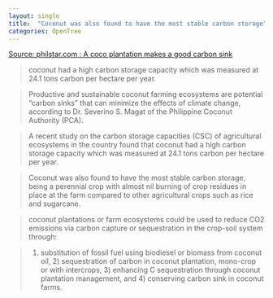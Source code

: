 ```yaml
---
layout: single
title:  "Coconut was also found to have the most stable carbon storage"
categories: OpenTree
---
```


[Source: philstar.com : A coco plantation makes a good carbon sink](https://www.philstar.com/business/agriculture/2011/04/03/672023/coco-plantation-makes-good-carbon-sink-study)

>coconut had a high carbon storage capacity which was measured at 24.1 tons carbon per hectare per year.


>Productive and sustainable coconut farming ecosystems are potential “carbon sinks” that can minimize the effects of climate change, according to Dr. Severino S. Magat of the Philippine Coconut Authority (PCA).

>A recent study on the carbon storage capacities (CSC) of agricultural ecosystems in the country found that coconut had a high carbon storage capacity which was measured at 24.1 tons carbon per hectare per year.

>Coconut was also found to have the most stable carbon storage, being a perennial crop with almost nil burning of crop residues in place at the farm compared to other agricultural crops such as rice and sugarcane.

>coconut plantations or farm ecosystems could be used to reduce CO2 emissions via carbon capture or sequestration in the crop-soil system through: 

>1) substitution of fossil fuel using biodiesel or biomass from coconut oil, 2) sequestration of carbon in coconut plantation, mono-crop or with intercrops, 3) enhancing C sequestration through coconut plantation management, and 4) conserving carbon sink in coconut farms.